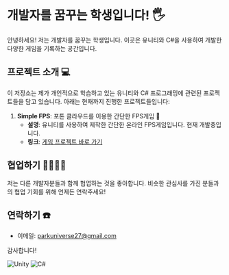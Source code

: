 # 개발자를 꿈꾸는 학생입니다! 🖐️

안녕하세요! 저는 개발자를 꿈꾸는 학생입니다. 이곳은 유니티와 C#을 사용하여 개발한 다양한 게임을 기록하는 공간입니다.

## 프로젝트 소개 💻

이 저장소는 제가 개인적으로 학습하고 있는 유니티와 C# 프로그래밍에 관련된 프로젝트들을 담고 있습니다. 아래는 현재까지 진행한 프로젝트들입니다:

1. **Simple FPS**: 포톤 클라우드를 이용한 간단한 FPS게임 🔫
   - **설명**: 유니티를 사용하여 제작한 간단한 온라인 FPS게임입니다. 현재 개발중입니다.
   - **링크**: [게임 프로젝트 바로 가기](https://github.com/your-username/game-project)

## 협업하기 👨‍💻👩‍💻
저는 다른 개발자분들과 함께 협엽하는 것을 좋아합니다. 비슷한 관심사를 가진 분들과의 협업 기회를 위해 언제든 연락주세요!

## 연락하기 ☎️

- 이메일: parkuniverse27@gmail.com

감사합니다!

![Unity](https://img.shields.io/badge/unity-%23000000.svg?style=for-the-badge&logo=unity&logoColor=white) ![C#](https://img.shields.io/badge/c%23-%23239120.svg?style=for-the-badge&logo=c-sharp&logoColor=white)
